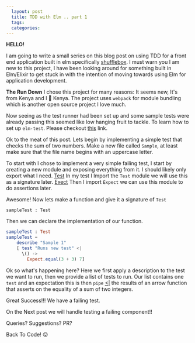 ```yaml
---
  layout: post
  title: TDD with Elm .. part 1
  tags:
  categories:
---
```

**HELLO!**

I am going to write a small series on this blog post on using TDD for a front end application built in elm specifically [shufflebox](https://github.com/AndelaOSP/shufflebox-frontend). I must warn you I am new to this project, I have been looking around for something built in Elm/Elixir to get stuck in with the intention of moving towards using Elm for application development.

**The Run Down**
I chose this project for many reasons: It seems new, It's from Kenya and I 	&#x1f49c; Kenya.
The project uses `webpack` for module bundling which is another open source project I love much.

Now seeing as the test runner had been set up and some sample tests were already passing this seemed like low hanging fruit to tackle. To learn how to set up `elm-test`. Please checkout [this](https://github.com/elm-community/elm-test) link.

Ok to the meat of this post.
Lets begin by implementing a simple test that checks the sum of two numbers.
Make a new file called `Sample`, at least make sure that the file name begins with an uppercase letter.

To start with I chose to implement a very simple failing test,
I start by creating a new module and exposing everything from it. I should likely only export what I need.
[Test](http://package.elm-lang.org/packages/elm-community/elm-test/latest/Test)
In my test I Import the `Test`  module we will use this as a signature later.
[Exect](http://package.elm-lang.org/packages/elm-community/elm-test/latest/Expect)
Then I import `Expect` we can use this module to do assertions later.

Awesome! Now lets make a function and give it a signature of `Test`

`sampleTest : Test`

Then we can declare the implementation of our function.

```elm
sampleTest : Test
sampleTest =
    describe "Sample 1"
    [ test "Runs new test" <|
      \() ->
        Expect.equal(3 + 3) 7]
```

Ok so what's happening here?
Here we first apply a description to the test we want to run, then we provide a list of tests to run. Our list contains one `test` and an expectation this is then `pipe` [<|](http://elm-lang.org/docs/syntax#infix-operators) the results of an arrow function that asserts on the equality of a sum of two integers.

Great Success!!! We have a failing test.

On the Next post we will handle testing a failing component!!



Queries? Suggestions? PR?

Back To Code! &#x1f61d;
